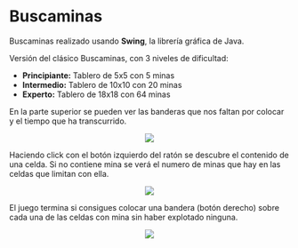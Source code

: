 <h1>Buscaminas</h1>
<p>Buscaminas realizado usando <b>Swing</b>, la librería gráfica de Java.</p>

Versión del clásico Buscaminas, con 3 niveles de dificultad:
<ul>
<li><b>Principiante:</b> Tablero de 5x5 con 5 minas</li>
<li><b>Intermedio:</b> Tablero de 10x10 con 20 minas</li>
<li><b>Experto:</b> Tablero de 18x18 con 64 minas</li>
</ul>

<p>En la parte superior se pueden ver las banderas que nos faltan por colocar y el tiempo que ha transcurrido.</p>
<p align="center">
  <img src="http://joseluisitoiz.esy.es/images/buscaminas1.gif"/>
</p>


<p>Haciendo click con el botón izquierdo del ratón se descubre el contenido de una celda. Si no contiene mina se verá el numero de minas que hay en las celdas que limitan con ella.</p>

<p align="center">
  <img src="http://joseluisitoiz.esy.es/images/buscaminas3.gif"/>
</p>

<p>El juego termina si consigues colocar una bandera (botón derecho) sobre cada una de las celdas con mina sin haber explotado ninguna.</p>

<p align="center">
  <img src="http://joseluisitoiz.esy.es/images/buscaminas2.gif"/>
</p>
